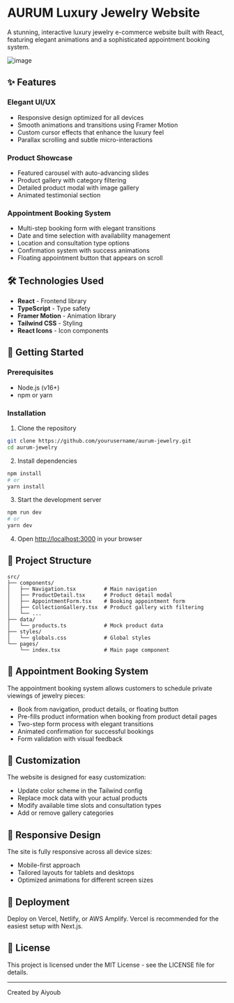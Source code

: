 # AURUM Luxury Jewelry Website

A stunning, interactive luxury jewelry e-commerce website built with React, featuring elegant animations and a sophisticated appointment booking system.

![image](https://github.com/user-attachments/assets/06c3cab5-4e6b-4e05-b7fe-7ce840f5c8d3)


## ✨ Features

### Elegant UI/UX
- Responsive design optimized for all devices
- Smooth animations and transitions using Framer Motion
- Custom cursor effects that enhance the luxury feel
- Parallax scrolling and subtle micro-interactions

### Product Showcase
- Featured carousel with auto-advancing slides
- Product gallery with category filtering
- Detailed product modal with image gallery
- Animated testimonial section

### Appointment Booking System
- Multi-step booking form with elegant transitions
- Date and time selection with availability management
- Location and consultation type options
- Confirmation system with success animations
- Floating appointment button that appears on scroll

## 🛠️ Technologies Used

- **React** - Frontend library
- **TypeScript** - Type safety
- **Framer Motion** - Animation library
- **Tailwind CSS** - Styling
- **React Icons** - Icon components

## 🚀 Getting Started

### Prerequisites
- Node.js (v16+)
- npm or yarn

### Installation

1. Clone the repository
```bash
git clone https://github.com/yourusername/aurum-jewelry.git
cd aurum-jewelry
```

2. Install dependencies
```bash
npm install
# or
yarn install
```

3. Start the development server
```bash
npm run dev
# or
yarn dev
```

4. Open [http://localhost:3000](http://localhost:3000) in your browser

## 📁 Project Structure

```
src/
├── components/
│   ├── Navigation.tsx         # Main navigation
│   ├── ProductDetail.tsx      # Product detail modal
│   ├── AppointmentForm.tsx    # Booking appointment form
│   ├── CollectionGallery.tsx  # Product gallery with filtering
│   └── ...
├── data/
│   └── products.ts            # Mock product data
├── styles/
│   └── globals.css            # Global styles
└── pages/
    └── index.tsx              # Main page component
```

## 📝 Appointment Booking System

The appointment booking system allows customers to schedule private viewings of jewelry pieces:

- Book from navigation, product details, or floating button
- Pre-fills product information when booking from product detail pages
- Two-step form process with elegant transitions
- Animated confirmation for successful bookings
- Form validation with visual feedback

## 🔧 Customization

The website is designed for easy customization:

- Update color scheme in the Tailwind config
- Replace mock data with your actual products
- Modify available time slots and consultation types 
- Add or remove gallery categories

## 📱 Responsive Design

The site is fully responsive across all device sizes:
- Mobile-first approach
- Tailored layouts for tablets and desktops
- Optimized animations for different screen sizes

## 🚀 Deployment

Deploy on Vercel, Netlify, or AWS Amplify. Vercel is recommended for the easiest setup with Next.js.

## 📄 License

This project is licensed under the MIT License - see the LICENSE file for details.

---

Created by Aiyoub
